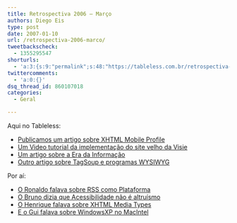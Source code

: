 ```yaml
---
title: Retrospectiva 2006 – Março
authors: Diego Eis
type: post
date: 2007-01-10
url: /retrospectiva-2006-marco/
tweetbackscheck:
  - 1355295547
shorturls:
  - 'a:3:{s:9:"permalink";s:48:"https://tableless.com.br/retrospectiva-2006-marco";s:7:"tinyurl";s:26:"https://tinyurl.com/4y2j3rl";s:4:"isgd";s:19:"https://is.gd/8qpckP";}'
twittercomments:
  - 'a:0:{}'
dsq_thread_id: 860107018
categories:
  - Geral

---
```

Aqui no Tableless:

  * [Publicamos um artigo sobre XHTML Mobile Profile][1]
  * [Um Video tutorial da implementação do site velho da Visie][2]
  * [Um artigo sobre a Era da Informação][3]
  * [Outro artigo sobre TagSoup e programas WYSIWYG][4]

Por aí:

  * [O Ronaldo falava sobre RSS como Plataforma][5]
  * [O Bruno dizia que Acessibilidade não é altruísmo][6]
  * [O Henrique falava sobre XHTML Media Types][7]
  * [E o Gui falava sobre WindowsXP no MacIntel][8]

 [1]: https://tableless.com.br/breve-introducao-xhtml-mobile-profile
 [2]: https://tableless.com.br/video-tutorial-9-criando-a-home-da-visie-css
 [3]: https://tableless.com.br/a-era-da-informacao-nao-chegou
 [4]: https://tableless.com.br/tagsoup-e-programas-wysiwyg
 [5]: https://logbr.reflectivesurface.com/2006/03/18/rss-como-plataforma/
 [6]: https://brunotorres.net/acessibilidade-nao-e-altruismo
 [7]: https://www.revolucao.etc.br/archives/xhtml-media-types/
 [8]: https://www.guileite.com/2006/03/17/windows-xp-no-mac-intel/